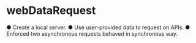 # webDataRequest
●	Create a local server.
●	Use user-provided data to request on APIs.
●	Enforced two asynchronous requests behaved in synchronous way.
